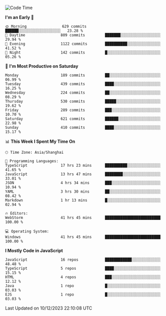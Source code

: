 <!--START_SECTION:waka-->
![Code Time](http://img.shields.io/badge/Code%20Time-2%2C953%20hrs%2017%20mins-blue)

**I'm an Early 🐤** 

```text
🌞 Morning                629 commits         ██████░░░░░░░░░░░░░░░░░░░   23.28 % 
🌆 Daytime                809 commits         ███████░░░░░░░░░░░░░░░░░░   29.94 % 
🌃 Evening                1122 commits        ██████████░░░░░░░░░░░░░░░   41.52 % 
🌙 Night                  142 commits         █░░░░░░░░░░░░░░░░░░░░░░░░   05.26 % 
```
📅 **I'm Most Productive on Saturday** 

```text
Monday                   189 commits         ██░░░░░░░░░░░░░░░░░░░░░░░   06.99 % 
Tuesday                  439 commits         ████░░░░░░░░░░░░░░░░░░░░░   16.25 % 
Wednesday                224 commits         ██░░░░░░░░░░░░░░░░░░░░░░░   08.29 % 
Thursday                 530 commits         █████░░░░░░░░░░░░░░░░░░░░   19.62 % 
Friday                   289 commits         ███░░░░░░░░░░░░░░░░░░░░░░   10.70 % 
Saturday                 621 commits         ██████░░░░░░░░░░░░░░░░░░░   22.98 % 
Sunday                   410 commits         ████░░░░░░░░░░░░░░░░░░░░░   15.17 % 
```


📊 **This Week I Spent My Time On** 

```text
🕑︎ Time Zone: Asia/Shanghai

💬 Programming Languages: 
TypeScript               17 hrs 23 mins      ██████████░░░░░░░░░░░░░░░   41.65 % 
JavaScript               13 hrs 47 mins      ████████░░░░░░░░░░░░░░░░░   33.01 % 
JSON                     4 hrs 34 mins       ███░░░░░░░░░░░░░░░░░░░░░░   10.94 % 
YAML                     3 hrs 30 mins       ██░░░░░░░░░░░░░░░░░░░░░░░   08.42 % 
Markdown                 1 hr 13 mins        █░░░░░░░░░░░░░░░░░░░░░░░░   02.94 % 

🔥 Editors: 
WebStorm                 41 hrs 45 mins      █████████████████████████   100.00 % 

💻 Operating System: 
Windows                  41 hrs 45 mins      █████████████████████████   100.00 % 
```

**I Mostly Code in JavaScript** 

```text
JavaScript               16 repos            ████████████░░░░░░░░░░░░░   48.48 % 
TypeScript               5 repos             ████░░░░░░░░░░░░░░░░░░░░░   15.15 % 
HTML                     4 repos             ███░░░░░░░░░░░░░░░░░░░░░░   12.12 % 
Java                     1 repo              █░░░░░░░░░░░░░░░░░░░░░░░░   03.03 % 
EJS                      1 repo              █░░░░░░░░░░░░░░░░░░░░░░░░   03.03 % 
```




 Last Updated on 10/12/2023 22:10:08 UTC
<!--END_SECTION:waka-->

<!--
**likaiqiang/likaiqiang** is a ✨ _special_ ✨ repository because its `README.md` (this file) appears on your GitHub profile.

Here are some ideas to get you started:

- 🔭 I’m currently working on ...
- 🌱 I’m currently learning ...
- 👯 I’m looking to collaborate on ...
- 🤔 I’m looking for help with ...
- 💬 Ask me about ...
- 📫 How to reach me: ...
- 😄 Pronouns: ...
- ⚡ Fun fact: ...
-->
